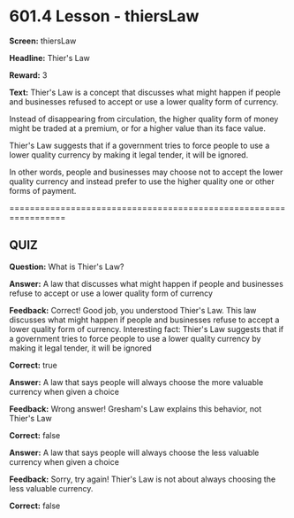 # 601.4 Lesson - thiersLaw

**Screen:** thiersLaw

**Headline:** Thier's Law

**Reward:** 3

**Text:** Thier's Law is a concept that discusses what might happen if people and businesses refused to accept or use a lower quality form of currency.

Instead of disappearing from circulation, the higher quality form of money might be traded at a premium, or for a higher value than its face value.

Thier's Law suggests that if a government tries to force people to use a lower quality currency by making it legal tender, it will be ignored.

In other words, people and businesses may choose not to accept the lower quality currency and instead prefer to use the higher quality one or other forms of payment.

\=================================================================

## QUIZ

**Question:** What is Thier's Law?

**Answer:** A law that discusses what might happen if people and businesses refuse to accept or use a lower quality form of currency

**Feedback:** Correct! Good job, you understood Thier's Law. This law discusses what might happen if people and businesses refuse to accept a lower quality form of currency. Interesting fact: Thier's Law suggests that if a government tries to force people to use a lower quality currency by making it legal tender, it will be ignored

**Correct:** true

**Answer:** A law that says people will always choose the more valuable currency when given a choice

**Feedback:** Wrong answer! Gresham's Law explains this behavior, not Thier's Law

**Correct:** false

**Answer:** A law that says people will always choose the less valuable currency when given a choice

**Feedback:** Sorry, try again! Thier's Law is not about always choosing the less valuable currency.

**Correct:** false

<figure><img src="../.gitbook/assets/601-04.png" alt=""><figcaption></figcaption></figure>
